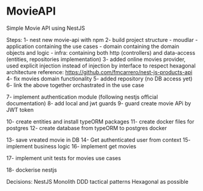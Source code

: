 # MovieAPI

Simple Movie API using NestJS

Steps:
1- nest new movie-api with npm
2- build project structure - moudlar - application containing the use cases - domain containing the domain objects and logic - infra: containing both http (controllers) and data-access (entities, repositories implementation)
3- added online movies provider, used explicit injection instead of injection by interface to respect hexagonal architecture reference: https://github.com/fmcarrero/nest-js-products-api
4- fix movies domain functionality
5- added repository (no DB access yet)
6- link the above together orchastrated in the use case

7- implement authentication module (following nestjs official documentation)
8- add local and jwt guards
9- guard create movie APi by JWT token

10- create entities and install typeORM packages
11- create docker files for postgres
12- create database from typeORM to postgres docker

13- save vreated movie in DB
14- Get authenticated user from context
15- implement business logic
16- implement get movies

17- implement unit tests for movies use cases

18- dockerise nestjs

Decisions:
NestJS
Monolith
DDD tactical patterns
Hexagonal as possible
